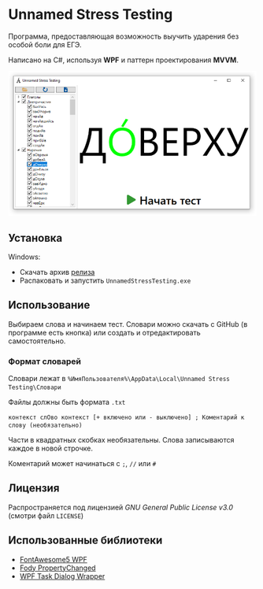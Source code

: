# Unnamed Stress Testing

Программа, предоставляющая возможность выучить ударения без особой боли для ЕГЭ.

Написано на C#, используя __WPF__ и паттерн проектирования __MVVM__.

![Скриншот](https://raw.githubusercontent.com/R3dKar/UnnamedStressTesting/master/Screenshots/screenshot1.png)

## Установка

Windows:

* Скачать архив [релиза](https://github.com/R3dKar/UnnamedStressTesting/releases/tag/v1.1.0)
* Распаковать и запустить ``UnnamedStressTesting.exe``

## Использование

Выбираем слова и начинаем тест. Словари можно скачать с GitHub (в программе есть кнопка) или создать и отредактировать самостоятельно.

### Формат словарей

Словари лежат в ``%ИмяПользователя%\AppData\Local\Unnamed Stress Testing\Словари``

Файлы должны быть формата ``.txt``

```
контекст слОво контекст [+ включено или - выключено] ; Коментарий к слову (необязательно)
```

Части в квадратных скобках необязательны. Слова записываются каждое в новой строчке.

Коментарий может начинаться с ``;``, ``//`` или ``#``

## Лицензия

Распространяется под лицензией _GNU General Public License v3.0_ (смотри файл ``LICENSE``)

## Использованные библиотеки
* [FontAwesome5 WPF](https://github.com/MartinTopfstedt/FontAwesome5)
* [Fody PropertyChanged](https://github.com/Fody/PropertyChanged)
* [WPF Task Dialog Wrapper](https://github.com/yadyn/WPF-Task-Dialog)